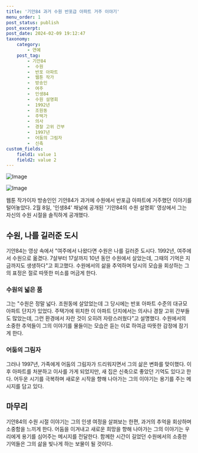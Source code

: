 ```yaml
---
title: '기안84 과거 수원 반포급 아파트 거주 이야기'
menu_order: 1
post_status: publish
post_excerpt: 
post_date: 2024-02-09 19:12:47
taxonomy:
    category:
        - 연예
    post_tag:
        - 기안84
        -  수원
        -  반포 아파트
        -  웹툰 작가
        -  방송인
        -  여주
        -  인생84
        -  수원 설명회
        -  1992년
        -  조원동
        -  주택가
        -  의사
        -  경찰 고위 간부
        -  1997년
        -  어둠의 그림자
        -  신축
custom_fields:
    field1: value 1
    field2: value 2
---
```


![Image](https://ssl.pstatic.net/mimgnews/image/609/2024/02/09/202402090626222110_1_20240209063302051.jpg?type=w540)

![Image](https://mimgnews.pstatic.net/image/609/2024/02/09/202402090626222110_2_20240209063302053.jpg?type=w540)

웹툰 작가이자 방송인인 기안84가 과거에 수원에서 반포급 아파트에 거주했던 이야기를 털어놓았다. 2월 8일, '인생84' 채널에 공개된 '기안84의 수원 설명회' 영상에서 그는 자신의 수원 시절을 솔직하게 공개했다.
## 수원, 나를 길러준 도시
기안84는 영상 속에서 "여주에서 나왔다면 수원은 나를 길러준 도시다. 1992년, 여주에서 수원으로 옮겼다. 7살부터 17살까지 10년 동안 수원에서 살았는데, 그때의 기억은 지금까지도 생생하다"고 회고했다. 수원에서의 삶을 추억하며 당시의 모습을 회상하는 그의 표정은 절로 따뜻한 미소를 머금게 한다.
### 수원의 넓은 품
그는 "수원은 정말 넓다. 조원동에 살았었는데 그 당시에는 반포 아파트 수준의 대규모 아파트 단지가 있었다. 주택가에 위치한 이 아파트 단지에서는 의사나 경찰 고위 간부들도 많았는데, 그런 환경에서 자란 것이 오히려 자랑스러웠다"고 설명했다. 수원에서의 소중한 추억들이 그의 이야기를 물들이는 모습은 듣는 이로 하여금 따뜻한 감정에 잠기게 한다.
### 어둠의 그림자
그러나 1997년, 가족에게 어둠의 그림자가 드리워지면서 그의 삶은 변화를 맞이했다. 이후 아파트를 처분하고 이사를 가게 되었지만, 새 집은 신축으로 좋았던 기억도 있다고 한다. 어두운 시기를 극복하며 새로운 시작을 향해 나아가는 그의 이야기는 용기를 주는 메시지를 담고 있다.
## 마무리
기안84의 수원 시절 이야기는 그의 인생 여정을 살펴보는 한편, 과거의 추억을 회상하며 소중함을 느끼게 한다. 어둠을 이겨내고 새로운 희망을 향해 나아가는 그의 이야기는 우리에게 용기를 심어주는 메시지를 전달한다. 함께한 시간이 길었던 수원에서의 소중한 기억들은 그의 삶을 빛나게 하는 보물이 될 것이다.
